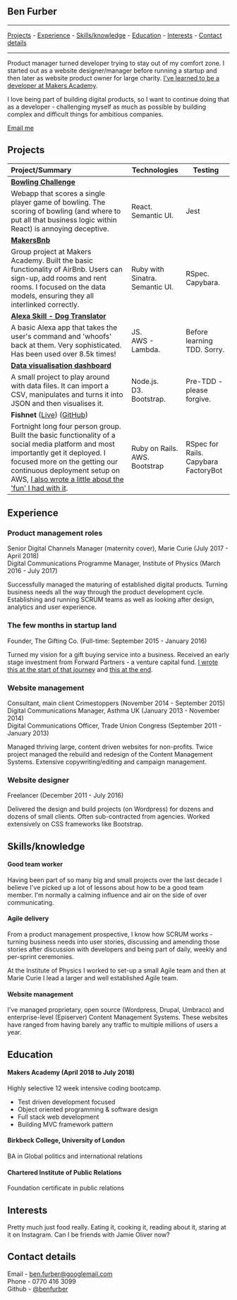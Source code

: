 ## Ben Furber
***
[Projects](#projects) - [Experience](#experience) - [Skills/knowledge](#skills) - [Education](#education) - [Interests](#interests) - [Contact details](#contact)
***

Product manager turned developer trying to stay out of my comfort zone. I started out as a website designer/manager before running a startup and then later as website product owner for large charity. [I've learned to be a developer at Makers Academy](#education).

I love being part of building digital products, so I want to continue doing that as a developer - challenging myself as much as possible by building complex and difficult things for ambitious companies.

[Email me](mailto:ben.furber@googlemail.com)

## <a name="projects">Projects</a>

| Project/Summary        |   Technologies  |  Testing  |
| :----------------------| ----------------|-----------|
| **[Bowling Challenge](https://github.com/benfurber/bowling-challenge)** |
| Webapp that scores a single player game of bowling. The scoring of bowling (and where to put all that business logic within React) is annoying deceptive. | React.<br/>Semantic UI. | Jest |
| **[MakersBnb](https://github.com/charmalt/makersbnb)** |
| Group project at Makers Academy. Built the basic functionality of AirBnb. Users can sign-up, add rooms and rent rooms. I focused on the data models, ensuring they all interlinked correctly. | Ruby with Sinatra.<br/>Semantic UI. | RSpec.<br/>Capybara. |
| **[Alexa Skill - Dog Translator](https://www.amazon.co.uk/Ben-Furber-Dog-Translator/dp/B07B28NH9G/ref=sr_1_1?s=digital-skills&ie=UTF8&qid=1523111280&sr=1-1&keywords=dog+translator)** |
| A basic Alexa app that takes the user's command and 'whoofs' back at them. Very sophisticated.<br/>Has been used over 8.5k times! | JS.<br/>AWS - Lambda. | Before learning TDD. Sorry. |
| **[Data visualisation dashboard](https://github.com/benfurber/datadashboard)** |
| A small project to play around with data files. It can import a CSV, manipulates and turns it into JSON and then visualises it. | Node.js.<br/>D3.<br/>Bootstrap. | Pre-TDD - please forgive. |
| **Fishnet** ([Live](http://fishes.eu-west-2.elasticbeanstalk.com/)) ([GitHub](https://github.com/ZoeKavanagh/fishnet)) |
| Fortnight long four person group. Built the basic functionality of a social media platform and most importantly get it deployed. I focused more on the getting our continuous deployment setup on AWS, [I also wrote a little about the 'fun' I had with it](https://medium.com/@benfurber/a-few-things-ive-learned-that-s-made-aws-less-scary-f5600f7e662a). | Ruby on Rails.<br/>AWS.<br/>Bootstrap | RSpec for Rails.<br/>Capybara<br/>FactoryBot |

## <a name="experience">Experience</a>

### Product management roles
Senior Digital Channels Manager (maternity cover), Marie Curie (July 2017 - April 2018)<br>
Digital Communications Programme Manager, Institute of Physics (March 2016 - July 2017)<br>

Successfully managed the maturing of established digital products. Turning business needs all the way through the product development cycle. Establishing and running SCRUM teams as well as looking after design, analytics and user experience.

### The few months in startup land
Founder, The Gifting Co. (Full-time: September 2015 - January 2016)<br>

Turned my vision for a gift buying service into a business. Received an early stage investment from Forward Partners - a venture capital fund. <a href="https://medium.com/@benfurber/so-i-m-officially-a-founder-now-what-ca88c9516408">I wrote this at the start of that journey</a> and <a href="https://medium.com/@benfurber/so-i-ve-hit-a-wall-what-now-b07bbc60f75a">this at the end</a>.

### Website management
Consultant, main client Crimestoppers (November 2014 - September 2015)<br>
Digital Communications Manager, Asthma UK (January 2013 - November 2014)<br>
Digital Communications Officer, Trade Union Congress (September 2011 - January 2013)<br>

Managed thriving large, content driven websites for non-profits. Twice project managed the rebuild and redesign of the Content Management Systems. Extensive copywriting/editing and campaign management.

### Website designer</strong><br/>
Freelancer (December 2011 - July 2016)

Delivered the design and build projects (on Wordpress) for dozens and dozens of small clients. Often sub-contracted from agencies. Worked extensively on CSS frameworks like Bootstrap.

## <a name="skills">Skills/knowledge</a>

#### Good team worker
Having been part of so many big and small projects over the last decade I believe I've picked up a lot of lessons about how to be a good team member. I'm normally a calming influence and air on the side of over communicating.

#### Agile delivery
From a product management prospective, I know how SCRUM works - turning business needs into user stories, discussing and amending those stories after discussion with developers and being part of daily, weekly and per-sprint ceremonies.

At the Institute of Physics I worked to set-up a small Agile team and then at Marie Curie I lead a larger and well established Agile team.

#### Website management
I've managed proprietary, open source (Wordpress, Drupal, Umbraco) and enterprise-level (Episerver) Content Management Systems. These websites have ranged from having barely any traffic to multiple millions of users a year.

## <a name="education">Education</a>

#### Makers Academy (April 2018 to July 2018)
Highly selective 12 week intensive coding bootcamp.

- Test driven development focused
- Object oriented programming & software design
- Full stack web development
- Building MVC framework pattern

#### Birkbeck College, University of London
BA in Global politics and international relations

#### Chartered Institute of Public Relations
Foundation certificate in public relations

## <a name="interests">Interests</a>

Pretty much just food really. Eating it, cooking it, reading about it, staring at it on Instagram. Can I be friends with Jamie Oliver now?

## <a name="contact">Contact details</a>

Email - [ben.furber@googlemail.com](ben.furber@googlemail.com)<br/>
Phone - 0770 416 3099<br/>
Github - [@benfurber](https://github.com/benfurber/)
